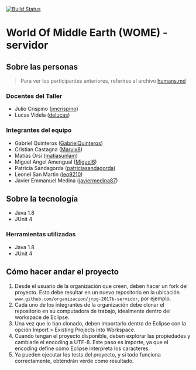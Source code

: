 [![Build Status](https://travis-ci.org/error-404-unlam/jrpg-2017b-servidor.svg?branch=master)](https://travis-ci.org/error-404-unlam/jrpg-2017b-servidor)
# World Of Middle Earth (WOME) - servidor

## Sobre las personas

> Para ver los participantes anteriores, referirse al archivo [humans.md](humans.md)

### Docentes del Taller

* Julio Crispino ([jmcrispino](https://github.com/jmcrispino))
* Lucas Videla ([delucas](https://github.com/delucas))

### Integrantes del equipo

* Gabriel Quinteros ([GabrielQuinteros](https://github.com/GabrielQuinteros))
* Cristian Castagna ([Marvix8](https://github.com/Marvix8))
* Matías Orsi ([matiasunlam](https://github.com/matiasunlam))
* Miguel Angel Amengual ([Miguel6](https://github.com/Miguel6))
* Patricia Sandagorda ([patriciasandagorda](https://github.com/patriciasandagorda))
* Leonel San Martin ([leo9210](https://github.com/leo9210))
* Javier Emmanuel Medina ([javiermedina87](https://github.com/javiermedina87))

## Sobre la tecnología
* Java 1.8
* JUnit 4


### Herramientas utilizadas

* Java 1.8
* JUnit 4

## Cómo hacer andar el proyecto

1. Desde el usuario de la organización que creen, deben hacer un fork del proyecto. Esto debe resultar en un nuevo repositorio en la ubicación `www.github.com/organizacion/jrpg-2017b-servidor`, por ejemplo.
2. Cada uno de los integrantes de la organización debe clonar el repositorio en su computadora de trabajo, idealmente dentro del workspace de Eclipse.
3. Una vez que lo han clonado, deben importarlo dentro de Eclipse con la opción Import > Existing Projects into Workspace.
4. Cuando tengan el proyecto disponible, deben explorar las propiedades y cambiarle el encoding a UTF-8. Este paso es importe, ya que el encoding define cómo Eclipse interpreta los caracteres.
5. Ya pueden ejecutar los tests del proyecto, y si todo funciona correctamente, obtendrán verde como resultado.
